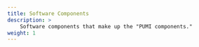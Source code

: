 ```yaml
---
title: Software Components
description: > 
    Software components that make up the "PUMI components." 
weight: 1
---
```


